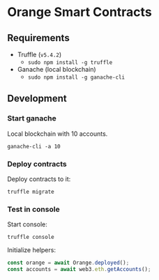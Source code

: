 # Orange Smart Contracts

## Requirements

 - Truffle (`v5.4.2`)
    - `sudo npm install -g truffle`
 - Ganache (local blockchain)
    - `sudo npm install -g ganache-cli`

## Development

### Start ganache

Local blockchain with 10 accounts.

```
ganache-cli -a 10
```

### Deploy contracts

Deploy contracts to it:
```
truffle migrate
```

### Test in console

Start console:
```
truffle console
```

Initialize helpers:
```js
const orange = await Orange.deployed();
const accounts = await web3.eth.getAccounts();
```